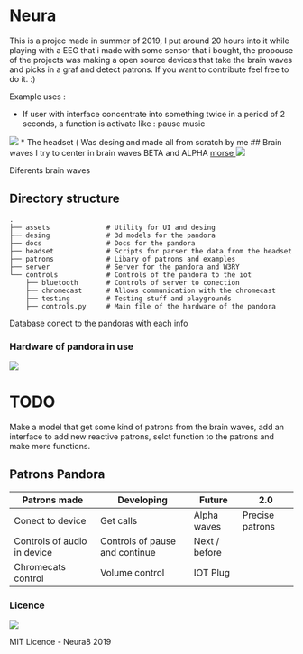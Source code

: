 # Neura     

This is a projec made in summer of 2019, I put around 20 hours into it while playing with a EEG that i made with some sensor that i bought, the propouse of the projects was making a open source devices that take the brain waves and picks in a graf and detect patrons.
If you want to contribute feel free to do it. :) 

Example uses :
  - If user with interface concentrate into something twice in a period of 2 seconds, a function is activate like : pause music

<img src="https://firebasestorage.googleapis.com/v0/b/shopylite.appspot.com/o/images%2F1595035355006_Artboard%20(1).png?alt=media&token=e9d78c64-44ce-49ff-9c7e-ba5a333d2481">
* The headset ( Was desing and made all from scratch by me 
## Brain waves 
I try to center in brain waves BETA and ALPHA <a href="https://en.wikipedia.org/wiki/Morse_code"> morse </a>

<img src="https://www.paranormal-explore.com/images/brain-waves.png">


<dl>
  <dt>Diferents brain waves</dt>

</dl>

Directory structure
------
    .
    ├── assets              # Utility for UI and desing 
    ├── desing              # 3d models for the pandora
    ├── docs                # Docs for the pandora
    ├── headset             # Scripts for parser the data from the headset
    ├── patrons             # Libary of patrons and examples
    ├── server              # Server for the pandora and W3RY
    └── controls            # Controls of the pandora to the iot
        ├── bluetooth       # Controls of server to conection
        ├── chromecast      # Allows communication with the chromecast
        ├── testing         # Testing stuff and playgrounds
        ├── controls.py     # Main file of the hardware of the pandora
     


Database conect to the pandoras with each info

### Hardware of pandora in use 

<img src="https://github.com/neura8/pandora/blob/master/assets/pandora.png?raw=true">


# TODO

Make a model that get some kind of patrons from the brain waves, add an interface to add new reactive patrons, selct function to the patrons and make more functions.



## Patrons Pandora

| Patrons made  | Developing    | Future  |  2.0 |
| ------------- | ------------- |---------| -----|
| Conect to device  | Get calls | Alpha waves | Precise patrons |
| Controls of audio in device  | Controls of pause and continue  | Next / before | 
| Chromecats control | Volume control  | IOT Plug



### Licence 

<img src="http://seawisphunter.com/minibuffer/api/MIT-License-transparent.png">

MIT Licence - Neura8 2019
